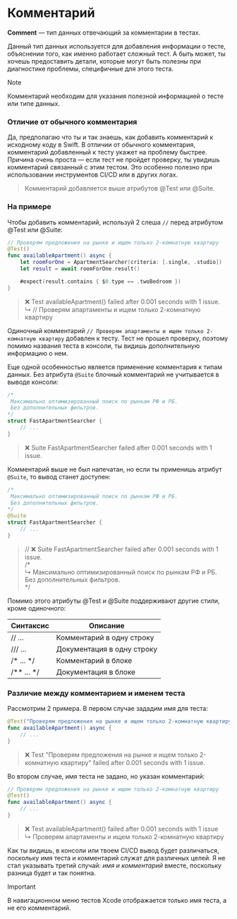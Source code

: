 # Комментарий

**Comment** — тип данных отвечающий за комментарии в тестах.

Данный тип данных используется для добавления информации о тесте, объяснении того,
как именно работает сложный тест. А быть может, ты хочешь предоставить детали, которые
могут быть полезны при диагностике проблемы, специфичные для этого теста.

> [!NOTE]
> Комментарий необходим для указания полезной информацией о тесте или типе данных.

### Отличие от обычного комментария

Да, предполагаю что ты и так знаешь, как добавить комментарий к исходному коду в Swift. В отличии от обычного комментария, комментарий добавленный к тесту укажет на проблему быстрее. Причина очень проста — если тест не пройдет проверку, ты увидишь комментарий связанный с этим тестом. Это особенно полезно при использовании инструментов CI/CD или в других логах.

> Комментарий добавляется выше атрибутов @Test или @Suite.

### На примере

Чтобы добавить комментарий, используй 2 слеша `//` перед атрибутом @Test или @Suite:

```swift
// Проверям предложения на рынке и ищем только 2-комнатную квартиру
@Test()
func availableApartment() async {
	let roomForOne = ApartmentSearcher(criteria: [.single, .studio])
	let result = await roomForOne.result()

	#expect(result.contains { $0.type == .twoBedroom })
}
```

> ❌ Test availableApartment() failed after 0.001 seconds with 1 issue.<br>
> ↳ // Проверям апартаменты и ищем только 2-комнатную квартиру

Одиночный комментарий `// Проверям апартаменты и ищем только 2-комнатную квартиру` добавлен к тесту. Тест не прошел проверку, поэтому помимо названия теста в консоли, ты видишь дополнительную информацию о нем.

Еще одной особенностью является применение комментария к типам данных.
Без атрибута `@Suite` блочный комментарий не учитывается в выводе консоли:

```swift
/*
 Максимально оптимизированный поиск по рынкам РФ и РБ.
 Без дополнительных фильтров.
*/
struct FastApartmentSearcher {
	// ...
}
```

> ❌ Suite FastApartmentSearcher failed after 0.001 seconds with 1 issue.

Комментарий выше не был напечатан, но если ты применишь атрибут `@Suite`, то вывод станет доступен:

```swift
/*
 Максимально оптимизированный поиск по рынкам РФ и РБ.
 Без дополнительных фильтров.
*/
@Suite
struct FastApartmentSearcher {
	// ...
}
```

> // ❌ Suite FastApartmentSearcher failed after 0.001 seconds with 1 issue.<br>
/*<br>
↳
 Максимально оптимизированный поиск по рынкам РФ и РБ.<br>
 Без дополнительных фильтров.<br>
*/

Помимо этого атрибуты @Test и @Suite поддерживают другие стили, кроме одиночного:

| Синтаксис   | Описание |
| ----------- | -------- |
| // ...      | Комментарий в одну строку |
| /// ...     | Документация в одну строку|
| /* ... */   | Комментарий в блоке       |
| /** ... */  | Документация в блоке      |

### Различие между комментарием и именем теста

Рассмотрим 2 примера. В первом случае зададим имя для теста:

```swift
@Test("Проверям предложения на рынке и ищем только 2-комнатную квартиру")
func availableApartment() async {
	// ...
}
```

> ❌ Test "Проверям предложения на рынке и ищем только 2-комнатную квартиру" failed after 0.001 seconds with 1 issue.

Во втором случае, имя теста не задано, но указан комментарий:

```swift
// Проверям предложения на рынке и ищем только 2-комнатную квартиру
@Test()
func availableApartment() async {
	// ...
}
```

> ❌ Test availableApartment() failed after 0.001 seconds with 1 issue<br>
↳ Проверям апартаменты и ищем только 2-комнатную квартиру

Как ты видишь, в консоли или твоем CI/CD вывод будет различаться, поскольку имя теста и комментарий служат для различных целей. Я не стал указывать третий случай: *имя и комментарий* вместе, поскольку разница будет и так понятна.

> [!IMPORTANT]
> В навигационном меню тестов Xcode отображается только имя теста, а не его комментарий.
